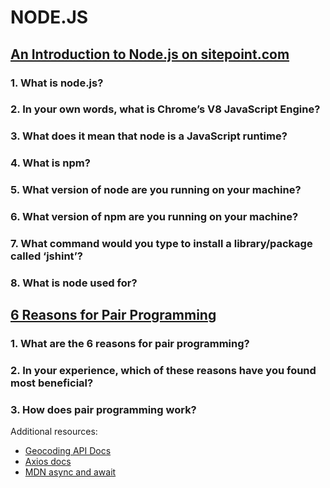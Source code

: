 # NODE.JS

## [An Introduction to Node.js on sitepoint.com](https://www.sitepoint.com/an-introduction-to-node-js/)

### 1. What is node.js?

### 2. In your own words, what is Chrome’s V8 JavaScript Engine?

### 3. What does it mean that node is a JavaScript runtime?

### 4. What is npm?

### 5. What version of node are you running on your machine?

### 6. What version of npm are you running on your machine?

### 7. What command would you type to install a library/package called ‘jshint’?

### 8. What is node used for?

## [6 Reasons for Pair Programming](https://www.codefellows.org/blog/6-reasons-for-pair-programming/)

### 1. What are the 6 reasons for pair programming?

### 2. In your experience, which of these reasons have you found most beneficial?

### 3. How does pair programming work?

Additional resources:

- [Geocoding API Docs](https://locationiq.com/)
- [Axios docs](https://www.npmjs.com/package/axios)
- [MDN async and await](https://developer.mozilla.org/en-US/docs/Learn/JavaScript/Asynchronous/Promises)